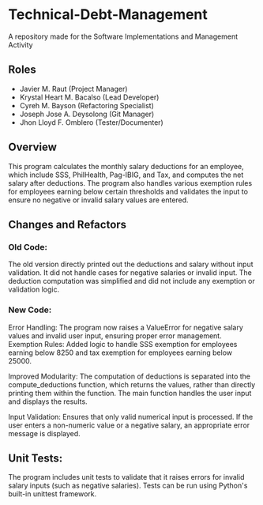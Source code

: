 # Technical-Debt-Management
A repository made for the Software Implementations and Management Activity

## Roles
- Javier M. Raut (Project Manager)
- Krystal Heart M. Bacalso (Lead Developer)
- Cyreh M. Bayson (Refactoring Specialist)
- Joseph Jose A. Deysolong (Git Manager)
- Jhon Lloyd F. Omblero (Tester/Documenter)

## Overview
This program calculates the monthly salary deductions for an employee, which include SSS, PhilHealth, Pag-IBIG, and Tax, and computes the net salary after deductions. The program also handles various exemption rules for employees earning below certain thresholds and validates the input to ensure no negative or invalid salary values are entered.


## Changes and Refactors
### Old Code:
The old version directly printed out the deductions and salary without input validation.
It did not handle cases for negative salaries or invalid input.
The deduction computation was simplified and did not include any exemption or validation logic.

### New Code:
Error Handling: The program now raises a ValueError for negative salary values and invalid user input, ensuring proper error management.
Exemption Rules: Added logic to handle SSS exemption for employees earning below 8250 and tax exemption for employees earning below 25000.

Improved Modularity: The computation of deductions is separated into the compute_deductions function, which returns the values, rather than directly printing them within the function. The main function handles the user input and displays the results.

Input Validation: Ensures that only valid numerical input is processed. If the user enters a non-numeric value or a negative salary, an appropriate error message is displayed.

## Unit Tests:
The program includes unit tests to validate that it raises errors for invalid salary inputs (such as negative salaries). Tests can be run using Python's built-in unittest framework.